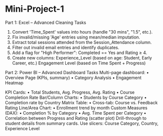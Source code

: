 # Mini-Project-1
Part 1: Excel – Advanced Cleaning Tasks

1.	Convert 'Time_Spent' values into hours (handle "30 mins", "1.5", etc.).
2.	Fix invalid/missing 'Age' entries using mean/median imputation.
3.	Extract total sessions attended from the Session_Attendance column.
4.	Filter out invalid email entries and identify duplicates.
5.	Add a flag for "High Performer": Completed == Yes and Rating ≥ 4.
6.	Create new columns: Experience_Level (based on age: Student, Early Career, etc.) Engagement Level (based on Time Spent + Progress)



Part 2: Power BI – Advanced Dashboard Tasks
Multi-page dashboard:
•	Overview Page (KPIs, summary)
•	Category Analysis
•	Engagement Heatmap

KPI Cards:
•	Total Students, Avg. Progress, Avg. Rating
•	Course Completion Rate
Bar/Column Charts:
•	Students by Course Category
•	Completion rate by Country
Matrix Table:
•	Cross-tab: Course vs. Feedback Rating
Line/Area Chart:
•	Enrollment trend by month
 Custom Measures (DAX):
•	Completion % by Category
•	Avg. Time Spent per Category
•	Correlation between Progress and Rating (scatter plot)
Drill-through to student details from summary cards.
Use slicers: Course Category, Country, Experience Level

